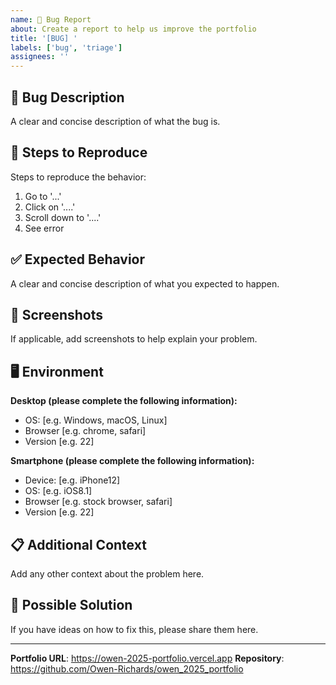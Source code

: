 ```yaml
---
name: 🐛 Bug Report
about: Create a report to help us improve the portfolio
title: '[BUG] '
labels: ['bug', 'triage']
assignees: ''
---
```


## 🐛 Bug Description
A clear and concise description of what the bug is.

## 🔄 Steps to Reproduce
Steps to reproduce the behavior:
1. Go to '...'
2. Click on '....'
3. Scroll down to '....'
4. See error

## ✅ Expected Behavior
A clear and concise description of what you expected to happen.

## 📱 Screenshots
If applicable, add screenshots to help explain your problem.

## 🖥️ Environment
**Desktop (please complete the following information):**
- OS: [e.g. Windows, macOS, Linux]
- Browser [e.g. chrome, safari]
- Version [e.g. 22]

**Smartphone (please complete the following information):**
- Device: [e.g. iPhone12]
- OS: [e.g. iOS8.1]
- Browser [e.g. stock browser, safari]
- Version [e.g. 22]

## 📋 Additional Context
Add any other context about the problem here.

## 🔧 Possible Solution
If you have ideas on how to fix this, please share them here.

---
**Portfolio URL**: https://owen-2025-portfolio.vercel.app
**Repository**: https://github.com/Owen-Richards/owen_2025_portfolio
